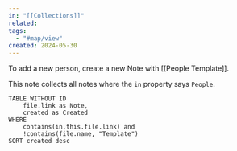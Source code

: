 ```yaml
---
in: "[[Collections]]"
related: 
tags:
  - "#map/view"
created: 2024-05-30
---
```

To add a new person, create a new Note with [[People Template]].

This note collects all notes where the `in` property says `People`.

```dataview
TABLE WITHOUT ID
	file.link as Note,
	created as Created
WHERE
	contains(in,this.file.link) and
	!contains(file.name, "Template")
SORT created desc
```
